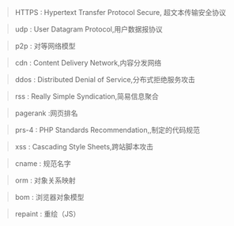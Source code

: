 > HTTPS : Hypertext Transfer Protocol Secure, 超文本传输安全协议

> udp : User Datagram Protocol,用户数据报协议

> p2p : 对等网络模型

> cdn : Content Delivery Network,内容分发网络

> ddos : Distributed Denial of Service,分布式拒绝服务攻击

> rss : Really Simple Syndication,简易信息聚合

> pagerank :网页排名

> prs-4 : PHP Standards Recommendation,,制定的代码规范

> xss : Cascading Style Sheets,跨站脚本攻击

> cname : 规范名字

> orm : 对象关系映射

> bom : 浏览器对象模型

> repaint : 重绘（JS）







